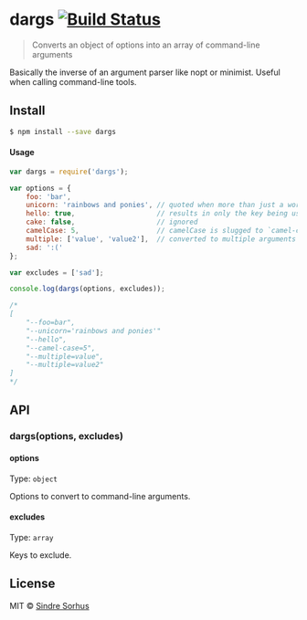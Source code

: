 # dargs [![Build Status](https://travis-ci.org/sindresorhus/dargs.svg?branch=master)](https://travis-ci.org/sindresorhus/dargs)

> Converts an object of options into an array of command-line arguments

Basically the inverse of an argument parser like nopt or minimist. Useful when calling command-line tools.


## Install

```sh
$ npm install --save dargs
```


#### Usage

```js
var dargs = require('dargs');

var options = {
	foo: 'bar',
	unicorn: 'rainbows and ponies', // quoted when more than just a word
	hello: true,                    // results in only the key being used
	cake: false,                    // ignored
	camelCase: 5,                   // camelCase is slugged to `camel-case`
	multiple: ['value', 'value2'],  // converted to multiple arguments
	sad: ':('
};

var excludes = ['sad'];

console.log(dargs(options, excludes));

/*
[
	"--foo=bar",
	"--unicorn='rainbows and ponies'"
	"--hello",
	"--camel-case=5",
	"--multiple=value",
	"--multiple=value2"
]
*/
```


## API

### dargs(options, excludes)

#### options

Type: `object`

Options to convert to command-line arguments.

#### excludes

Type: `array`

Keys to exclude.


## License

MIT © [Sindre Sorhus](http://sindresorhus.com)

